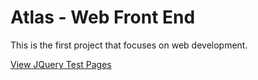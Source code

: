 # Atlas - Web Front End

This is the first project that focuses on web development.

[View JQuery Test Pages](./JQuery_advanced/index.html)